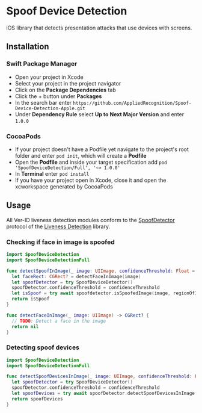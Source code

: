 # Spoof Device Detection

iOS library that detects presentation attacks that use devices with screens.

## Installation

### Swift Package Manager

- Open your project in Xcode
- Select your project in the project navigator
- Click on the **Package Dependencies** tab
- Click the + button under **Packages**
- In the search bar enter `https://github.com/AppliedRecognition/Spoof-Device-Detection-Apple.git`
- Under **Dependency Rule** select **Up to Next Major Version** and enter `1.0.0`

### CocoaPods

- If your project doesn't have a Podfile yet navigate to the project's root folder and enter `pod init`, which will create a **Podfile**
- Open the **Podfile** and inside your target specification add `pod 'SpoofDeviceDetection/Full', '~> 1.0.0'`
- In **Terminal** enter `pod install`
- If you have your project open in Xcode, close it and open the xcworkspace generated by CocoaPods

## Usage

All Ver-ID liveness detection modules conform to the [SpoofDetector](https://github.com/AppliedRecognition/Liveness-Detection-Core-Apple/blob/main/Sources/LivenessDetection/SpoofDetector.swift) protocol of the [Liveness Detection](https://github.com/AppliedRecognition/Liveness-Detection-Core-Apple/tree/main) library.

### Checking if face in image is spoofed

```swift
import SpoofDeviceDetection
import SpoofDeviceDetectionFull

func detectSpoofInImage(_ image: UIImage, confidenceThreshold: Float = 0.5) async throws -> Bool 
  let faceRect: CGRect? = detectFaceInImage(image)
  let spoofDetector = try SpoofDeviceDetector()
  spoofDetector.confidenceThreshold = confidenceThreshold
  let isSpoof = try await spoofdetector.isSpoofedImage(image, regionOfInterest: faceRect)
  return isSpoof
}

func detectFaceInImage(_ image: UIImage) -> CGRect? {
  // TODO: Detect a face in the image
  return nil
}
```

### Detecting spoof devices

```swift
import SpoofDeviceDetection
import SpoofDeviceDetectionFull

func detectSpoofDevicesInImage(_ image: UIImage, confidenceThreshold: Float = 0.5) async throws -> [DetectedSpoof] {
  let spoofDetector = try SpoofDeviceDetector()
  spoofDetector.confidenceThreshold = confidenceThreshold
  let spoofDevices = try await spoofDetector.detectSpoofDevicesInImage(image)
  return spoofDevices
}
```
